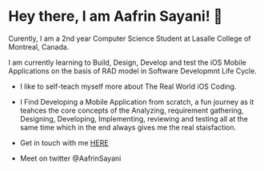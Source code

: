 # Hey there, I am Aafrin Sayani! 👋

Curently, I am a 2nd year Computer Science Student at Lasalle College of Montreal, Canada.

I am currently learning to Build, Design, Develop and test the iOS Mobile Applications on the basis of RAD model in Software Developmnt Life Cycle.

  - I like to self-teach myself more about The Real World iOS Coding.
  - I Find Developing a Mobile Application from scratch, a fun journey as it teahces 
    the core concepts of the  Analyzing, requirement gathering, Designing, Developing,
    Implementing, reviewing and testing  all at the same time which in the end always gives me the real staisfaction.
  
  - Get in touch with me [HERE](https://www.linkedin.com/in/aafrin-sayani/)
  - Meet on twitter @AafrinSayani

